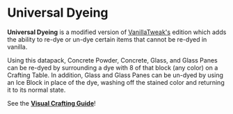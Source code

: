 # Universal Dyeing

**Universal Dyeing** is a modified version of [VanillaTweak's](https://vanillatweaks.net/picker/crafting-tweaks/) edition which adds the ability to re-dye or un-dye certain items that cannot be re-dyed in vanilla.

Using this datapack, Concrete Powder, Concrete, Glass, and Glass Panes can be re-dyed by surrounding a dye with 8 of that block (any color) on a Crafting Table. In addition, Glass and Glass Panes can be un-dyed by using an Ice Block in place of the dye, washing off the stained color and returning it to its normal state.

See the **[Visual Crafting Guide](https://imgur.com/a/6Q2iBUP)**!
